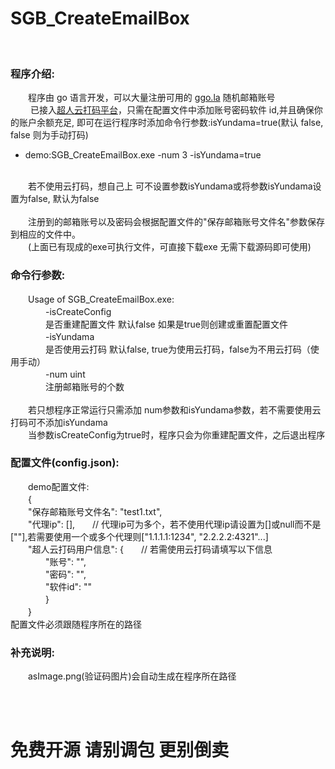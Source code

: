 # SGB_CreateEmailBox

<br>

### 程序介绍:  

　　程序由 go 语言开发，可以大量注册可用的 [ggo.la](https://mail.ggo.net/) 随机邮箱账号<br>　　
已接入[超人云打码平台](http://www.chaorendama.com/)，只需在配置文件中添加账号密码软件 id,并且确保你的账户余额充足, 即可在运行程序时添加命令行参数:isYundama=true(默认 false, false 则为手动打码)  
+ demo:SGB_CreateEmailBox.exe -num 3 -isYundama=true  
<br>
　　若不使用云打码，想自己上 可不设置参数isYundama或将参数isYundama设置为false, 默认为false
<br><br>
  　　注册到的邮箱账号以及密码会根据配置文件的"保存邮箱账号文件名"参数保存到相应的文件中。
    <br>
　　(上面已有现成的exe可执行文件，可直接下载exe 无需下载源码即可使用)

### 命令行参数:  
　　Usage of SGB_CreateEmailBox.exe:  
　　　　-isCreateConfig  
　　　　是否重建配置文件 默认false  如果是true则创建或重置配置文件  
　　　　-isYundama  
　　　　是否使用云打码 默认false, true为使用云打码，false为不用云打码（使用手动）  
　　　　-num uint  
　　　　注册邮箱账号的个数  
    <br>
　　若只想程序正常运行只需添加 num参数和isYundama参数，若不需要使用云打码可不添加isYundama  
    　　当参数isCreateConfig为true时，程序只会为你重建配置文件，之后退出程序
<br>


### 配置文件(config.json):  
　　demo配置文件:  <br>　　{  
　　"保存邮箱账号文件名": "test1.txt",  
　　"代理ip": [],　　// 代理ip可为多个，若不使用代理ip请设置为[]或null而不是[""],若需要使用一个或多个代理则["1.1.1.1:1234", "2.2.2.2:4321"...]  
　　"超人云打码用户信息": {　　// 若需使用云打码请填写以下信息  
　　　　"账号": "",  
　　　　"密码": "",  
　　　　"软件id": ""  
　　　　}  
　　}  
  配置文件必须跟随程序所在的路径
  <br>

### 补充说明:  
　　asImage.png(验证码图片)会自动生成在程序所在路径

<br>
<br>

# 免费开源 请别调包 更别倒卖
